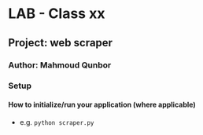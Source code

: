 # LAB - Class xx

## Project: web scraper

### Author: Mahmoud Qunbor

### Setup

#### How to initialize/run your application (where applicable)

- e.g. `python scraper.py`
